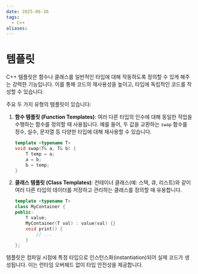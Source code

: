 ```yaml
---
date: 2025-06-30
tags:
  - C++
aliases:
---
```


# 템플릿

C++ 템플릿은 함수나 클래스를 일반적인 타입에 대해 작동하도록 정의할 수 있게 해주는 강력한 기능입니다. 이를 통해 코드의 재사용성을 높이고, 타입에 독립적인 코드를 작성할 수 있습니다.

주요 두 가지 유형의 템플릿이 있습니다:

1.  **함수 템플릿 (Function Templates)**: 여러 다른 타입의 인수에 대해 동일한 작업을 수행하는 함수를 정의할 때 사용됩니다. 예를 들어, 두 값을 교환하는 `swap` 함수를 정수, 실수, 문자열 등 다양한 타입에 대해 재사용할 수 있습니다.

    ```cpp
    template <typename T>
    void swap(T& a, T& b) {
        T temp = a;
        a = b;
        b = temp;
    }
    ```

2.  **클래스 템플릿 (Class Templates)**: 컨테이너 클래스(예: 스택, 큐, 리스트)와 같이 여러 다른 타입의 데이터를 저장하고 관리하는 클래스를 정의할 때 유용합니다.

    ```cpp
    template <typename T>
    class MyContainer {
    public:
        T value;
        MyContainer(T val) : value(val) {}
        void print() {
            // ...
        }
    };
    ```

템플릿은 컴파일 시점에 특정 타입으로 인스턴스화(instantiation)되어 실제 코드가 생성됩니다. 이는 런타임 오버헤드 없이 타입 안전성을 제공합니다.